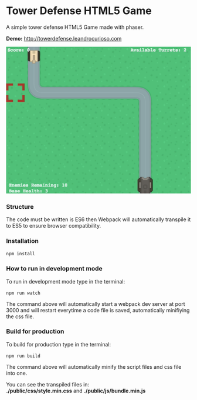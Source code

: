 # Tower Defense HTML5 Game

A simple tower defense HTML5 Game made with phaser.

**Demo:** http://towerdefense.leandrocurioso.com

![alt Demo](https://raw.githubusercontent.com/leandrocurioso/tower-defense-html5-game/master/demo.png)

### Structure
The code must be written is ES6 then Webpack will automatically transpile it to ES5 to ensure browser compatibility.

### Installation
````
npm install
````

### How to run in development mode

To run in development mode type in the terminal:
````
npm run watch
````
The command above will automatically start a webpack dev server at port 3000 and will restart everytime a code file is saved, automatically minifiying the css file.

### Build for production

To build for production type in the terminal:
````
npm run build
````
The command above will automatically minify the script files and css file into one. 

You can see the transpiled files in: 
<br/>
**./public/css/style.min.css** and **./public/js/bundle.min.js**
